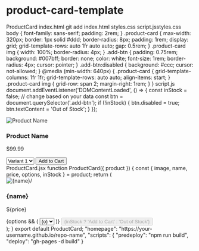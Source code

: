 # product-card-template
ProductCard 
index.html
git add index.html styles.css script.jsstyles.css body {
  font-family: sans-serif;
  padding: 2rem;
}
.product-card {
  max-width: 320px;
  border: 1px solid #ddd;
  border-radius: 8px;
  padding: 1rem;
  display: grid;
  grid-template-rows: auto 1fr auto auto;
  gap: 0.5rem;
}
.product-card img {
  width: 100%;
  border-radius: 4px;
}
.add-btn {
  padding: 0.75rem;
  background: #007bff;
  border: none;
  color: white;
  font-size: 1rem;
  border-radius: 4px;
  cursor: pointer;
}
.add-btn:disabled {
  background: #ccc;
  cursor: not-allowed;
}
@media (min-width: 640px) {
  .product-card {
    grid-template-columns: 1fr 1fr;
    grid-template-rows: auto auto;
    align-items: start;
  }
  .product-card img {
    grid-row: span 2;
    margin-right: 1rem;
  }
}
script.js
document.addEventListener('DOMContentLoaded', () => {
  const inStock = false;  // change based on your data
  const btn = document.querySelector('.add-btn');
  if (!inStock) {
    btn.disabled = true;
    btn.textContent = 'Out of Stock';
  }
});
<!DOCTYPE html>
<html lang="en">
<head>
  <meta charset="UTF-8"/>
  <meta name="viewport" content="width=device-width,initial-scale=1"/>
  <title>Product Card Template</title>
  <link rel="stylesheet" href="styles.css"/>
</head>
<body>
  <div class="product-card">
    <img src="https://via.placeholder.com/300" alt="Product Name"/>
    <h3 class="name">Product Name</h3>
    <p class="price">$99.99</p>
    <select class="variant">
      <option>Variant 1</option>
      <option>Variant 2</option>
    </select>
    <button class="add-btn">Add to Cart</button>
  </div>
  <script src="script.js"></script>
</body>
</html>
ProductCard.jsx 
function ProductCard({ product }) {
  const { image, name, price, options, inStock } = product;
  return (
    <div className="product-card">
      <img src={image} alt={name}/>
      <h3 className="name">{name}</h3>
      <p className="price">${price}</p>
      {options && (
        <select className="variant">
          {options.map(o => <option key={o}>{o}</option>)}
        </select>
      )}
      <button className="add-btn" disabled={!inStock}>
        {inStock ? 'Add to Cart' : 'Out of Stock'}
      </button>
    </div>
  );
}
export default ProductCard;
"homepage": "https://your-username.github.io/repo-name",
"scripts": {
  "predeploy": "npm run build",
  "deploy": "gh-pages -d build"
}

